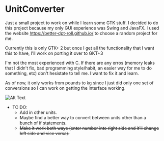 # UnitConverter
Just a small project to work on while I learn some GTK stuff. I decided to do this project because my only GUI experience
was Swing and JavaFX. I used the website https://better-dpt-roll.github.io/ to choose a random project for me.

Currently this is only GTK+ 2 but once I get all the functionality that I want this to have, I'll work on porting it over to
GKT+3

I'm not the most experienced with C. If there are any erros (memory leaks that I didn't fix, bad programming style/habit, an easier way for me to do something, etc)
don't hesistate to tell me. I want to fix it and learn.

As of now, it only works from pounds to kg since I just did only one set of conversions so I can work on getting the interface working.


![Alt Text](http://i.imgur.com/WmUryGz.gif)

+ TO DO:
  * Add in other units.
  * Maybe find a better way to convert between units other than a bunch of if statements.
  * ~~Make it work both ways (enter number into right side and it'll change left side and vice versa).~~
